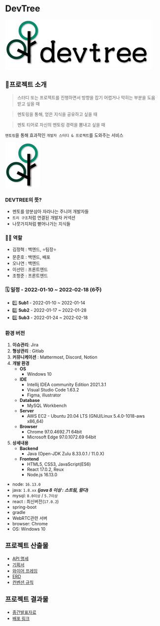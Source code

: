 # DevTree

![logo1](./images/devtree_logo.png)


## 🌳****프로젝트 소개****


> 스터디 또는 프로젝트를 진행하면서 방향을 잡기 어렵거나 막히는 부분을 도움 받고 싶을 때

> 멘토링을 통해, 얻은 지식을 공유하고 싶을 때

>멘토 티어로 자신의 멘토링 경력을 뽐내고 싶을 때
 
`멘토링`을 통해 효과적인 `개발자 스터디 & 프로젝트`를 도와주는 서비스


![logo2](./images/devtree_logo2.png)

### DEVTREE의 뜻?

- 멘토를 양분삼아 자라나는 주니어 개발자들
- `트리 구조`처럼 연결된 개발자 커넥션
- 나뭇가지처럼 뻗어나가는 지식들

### 🧑‍💻 역할

- 김정혁 : 백엔드, ⭐팀장⭐
- 문준호 : 백엔드, 배포
- 오나연 : 백엔드
- 이선민 : 프론트엔드
- 조항준 : 프론트엔드

### 🗓 일정 - 2022-01-10 ~ 2022-02-18 (6주)

- 1️⃣ **Sub1** - 2022-01-10 ~ 2022-01-14
- 2️⃣ **Sub2** - 2022-01-17 ~ 2022-01-28
- 3️⃣ **Sub3** - 2022-01-24 ~ 2022-02-18


### 환경 버전

1. **이슈관리**: Jira
2. **형상관리** : Gitlab
3. **커뮤니케이션** : Mattermost, Discord, Notion
4. **개발 환경**
    - **OS**
        - Windows 10
    - **IDE**
        - Intellij IDEA community Edition 2021.3.1
        - Visual Studio Code 1.63.2
        - Figma, illustrator
    - **Database**
        - MySQL Workbench
    - **Server**
        - AWS EC2 - Ubuntu 20.04 LTS (GNU/Linux 5.4.0-1018-aws x86_64)
    - **Browser**
        - Chrome 97.0.4692.71 64bit
        - Microsoft Edge 97.0.1072.69 64bit
5. **상세내용**
    - **Backend**
        - Java (Open-JDK Zulu 8.33.0.1 / 11.0.X)
    - **Frontend**
        - HTML5, CSS3, JavaScript(ES6)
        - React 17.0.2, Reux
        - Node.js 16.13.0
- node: `16.13.0`
- java: `1.8.xx` ***(java 8 이상 : 스트림, 람다)***
- mysql: `8.0이상` / `5.7이상`
- react : 최신버전(`17.0.2`)
- spring-boot
- gradle
- WebRTC관련 서버
- browser: Chrome
- OS: Windows 10


## 프로젝트 산출물

- [API 명세](https://www.notion.so/API-ce8d1b3b88f84baf9370a49195f21f80)
- [기획서](https://power-boursin-2f3.notion.site/38910d0b76e74742aa85cfa6d5326501)
- [와이어 프레임](https://www.figma.com/file/yD9J4MoH2Uh1eXKL4q6UE8/devtree?node-id=73%3A12)
- [ERD](https://www.erdcloud.com/d/MLKTGEeeE73nNM3FW)
- [컨벤션 규칙](https://power-boursin-2f3.notion.site/Git-358b165538d748c3ab4d38192b173e46)

## 프로젝트 결과물


- [중간발표자료](https://docs.google.com/presentation/d/1s6uNbx6AvgYlNhtxcJEs3wHcYcVWKMzVnTpuD8oVxYg/edit#slide=id.g110aa22a4c1_7_176)
- [배포 링크](http://i6a307.p.ssafy.io/MainPage/app)
